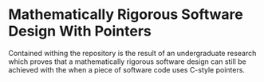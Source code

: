 # Mathematically Rigorous Software Design With Pointers

Contained withing the repository is the result of an undergraduate research which proves that a mathematically rigorous software design can still be achieved with the when a piece of software code uses C-style pointers.
